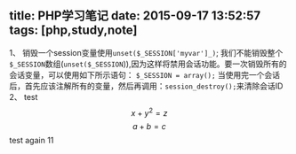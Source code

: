 title: PHP学习笔记
date: 2015-09-17 13:52:57
tags: [php,study,note]
---
1、
销毁一个session变量使用`unset($_SESSION['myvar']_)`;
我们不能销毁整个`$_SESSION`数组(`unset($_SESSION`)),因为这样将禁用会话功能。要一次销毁所有的会话变量，可以使用如下所示语句：
```$_SESSION = array();```
当使用完一个会话后，首先应该注解所有的变量，然后再调用：`session_destroy();`来清除会话ID
2、
test
$$x+y^2=z$$
$$a+b=c$$
test again 11
